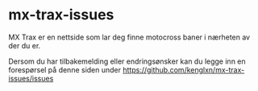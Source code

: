 # mx-trax-issues
MX Trax er en nettside som lar deg finne motocross baner i nærheten av der du er.

Dersom du har tilbakemelding eller endringsønsker kan du legge inn en forespørsel på denne siden under https://github.com/kenglxn/mx-trax-issues/issues
